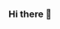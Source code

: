 ### Hi there 👋

<!--
**bolafadipe/bolafadipe** is a ✨ _special_ ✨ repository because its `README.md` (this file) appears on your GitHub profile.

Here are some ideas to get you started:

- 🔭 I’m currently working on ...
- 🌱 I’m currently learning ...
- 👯 I’m looking to collaborate on ...
- 🤔 I’m looking for help with ...
- 💬 Ask me about ...
- 📫 How to reach me: ![linkedin](https://img.shields.io/badge/Linkedin-0e76a8?style=for-the-badge&logo=Linkedin&logoColor=white)]
- 😄 Pronouns: ...
- ⚡ Fun fact: ...
-->
